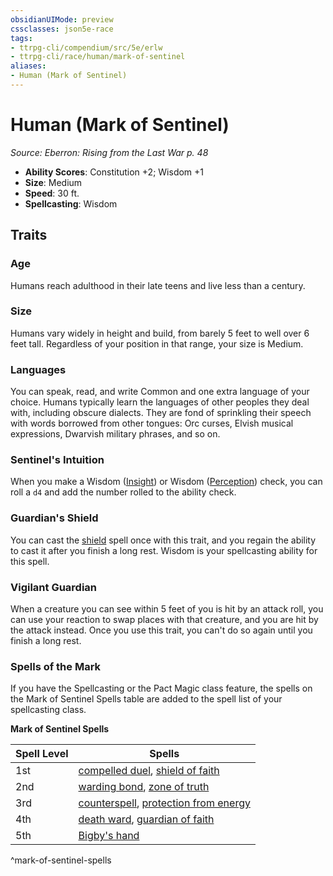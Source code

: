 ```yaml
---
obsidianUIMode: preview
cssclasses: json5e-race
tags:
- ttrpg-cli/compendium/src/5e/erlw
- ttrpg-cli/race/human/mark-of-sentinel
aliases:
- Human (Mark of Sentinel)
---
```

# Human (Mark of Sentinel)
*Source: Eberron: Rising from the Last War p. 48*  


- **Ability Scores**: Constitution +2; Wisdom +1
- **Size**: Medium
- **Speed**: 30 ft.
- **Spellcasting**: Wisdom

## Traits

### Age

Humans reach adulthood in their late teens and live less than a century.

### Size

Humans vary widely in height and build, from barely 5 feet to well over 6 feet tall. Regardless of your position in that range, your size is Medium.

### Languages

You can speak, read, and write Common and one extra language of your choice. Humans typically learn the languages of other peoples they deal with, including obscure dialects. They are fond of sprinkling their speech with words borrowed from other tongues: Orc curses, Elvish musical expressions, Dwarvish military phrases, and so on.

### Sentinel's Intuition

When you make a Wisdom ([Insight](Інструменти%20ДМ/CLI/rules/skills.md#Insight)) or Wisdom ([Perception](Інструменти%20ДМ/CLI/rules/skills.md#Perception)) check, you can roll a `d4` and add the number rolled to the ability check.

### Guardian's Shield

You can cast the [shield](Інструменти%20ДМ/CLI/spells/shield-xphb.md) spell once with this trait, and you regain the ability to cast it after you finish a long rest. Wisdom is your spellcasting ability for this spell.

### Vigilant Guardian

When a creature you can see within 5 feet of you is hit by an attack roll, you can use your reaction to swap places with that creature, and you are hit by the attack instead. Once you use this trait, you can't do so again until you finish a long rest.

### Spells of the Mark

If you have the Spellcasting or the Pact Magic class feature, the spells on the Mark of Sentinel Spells table are added to the spell list of your spellcasting class.

**Mark of Sentinel Spells**

| Spell Level | Spells |
|-------------|--------|
| 1st | [compelled duel](Інструменти%20ДМ/CLI/spells/compelled-duel-xphb.md), [shield of faith](Інструменти%20ДМ/CLI/spells/shield-of-faith-xphb.md) |
| 2nd | [warding bond](Інструменти%20ДМ/CLI/spells/warding-bond-xphb.md), [zone of truth](Інструменти%20ДМ/CLI/spells/zone-of-truth-xphb.md) |
| 3rd | [counterspell](Інструменти%20ДМ/CLI/spells/counterspell-xphb.md), [protection from energy](Інструменти%20ДМ/CLI/spells/protection-from-energy-xphb.md) |
| 4th | [death ward](Інструменти%20ДМ/CLI/spells/death-ward-xphb.md), [guardian of faith](Інструменти%20ДМ/CLI/spells/guardian-of-faith-xphb.md) |
| 5th | [Bigby's hand](Інструменти%20ДМ/CLI/spells/bigbys-hand-xphb.md) |
^mark-of-sentinel-spells